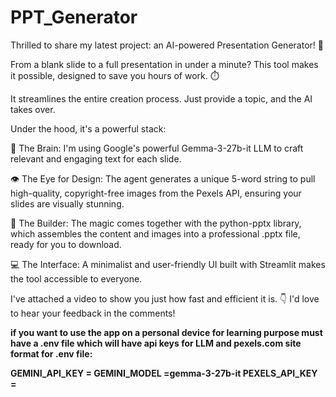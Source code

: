 # PPT_Generator

Thrilled to share my latest project: an AI-powered Presentation Generator! 🚀

From a blank slide to a full presentation in under a minute? This tool makes it possible, designed to save you hours of work. ⏱️

It streamlines the entire creation process. Just provide a topic, and the AI takes over.

Under the hood, it's a powerful stack:

🧠 The Brain: I'm using Google's powerful Gemma-3-27b-it LLM to craft relevant and engaging text for each slide.

👁️ The Eye for Design: The agent generates a unique 5-word string to pull high-quality, copyright-free images from the Pexels API, ensuring your slides are visually stunning.

🧩 The Builder: The magic comes together with the python-pptx library, which assembles the content and images into a professional .pptx file, ready for you to download.

💻 The Interface: A minimalist and user-friendly UI built with Streamlit makes the tool accessible to everyone.

I've attached a video to show you just how fast and efficient it is. 👇 I'd love to hear your feedback in the comments!

**if you want to use the app on a personal device for learning purpose must have a .env file which will have api keys for LLM and pexels.com site**
**format for .env file:**

**GEMINI_API_KEY =
GEMINI_MODEL =gemma-3-27b-it
PEXELS_API_KEY =**


